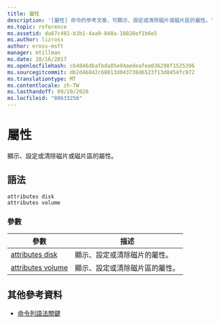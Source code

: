 ```yaml
---
title: 屬性
description: '[屬性] 命令的參考文章，可顯示、設定或清除磁片或磁片區的屬性。'
ms.topic: reference
ms.assetid: da67c481-b3b1-4aa9-840a-10828ef1b6e5
ms.author: lizross
author: eross-msft
manager: mtillman
ms.date: 10/16/2017
ms.openlocfilehash: cb4046dbafbda85e94aedeafee036298f1525396
ms.sourcegitcommit: db2d46842c68813d043738d6523f13d8454fc972
ms.translationtype: MT
ms.contentlocale: zh-TW
ms.lasthandoff: 09/10/2020
ms.locfileid: "89633256"
---
```

# <a name="attributes"></a>屬性

顯示、設定或清除磁片或磁片區的屬性。

## <a name="syntax"></a>語法

```
attributes disk
attributes volume
```

### <a name="parameters"></a>參數

| 參數 | 描述 |
| --------- | ----------- |
| [attributes disk](attributes-disk.md) | 顯示、設定或清除磁片的屬性。 |
| [attributes volume](attributes-volume.md) | 顯示、設定或清除磁片區的屬性。 |

## <a name="additional-references"></a>其他參考資料

- [命令列語法關鍵](command-line-syntax-key.md)

